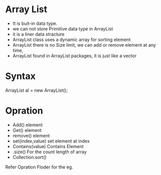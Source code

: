 # Array List
- It is buit-in data type.
- we can not store Primitive data type in ArrayList
- it is a liner data stracture
- ArrayList class uses a dynamic array for sorting element
- ArrayList there is no Size limit, we can add or remove element at any time,
- ArrayList found in ArrayList packages, it is just like a vector

# Syntax 
 
 ArrayList<Integer> al = new ArrayList<Integer>(); 

 # Opration
   
 - Add() element
 - Get() element 
 - remove() element
 - set(index,value) set element at index
 - Contains(value) Contains Element
 - .size() For the count length of array
 - Collection.sort()

Refer Opration Floder for the eg.

